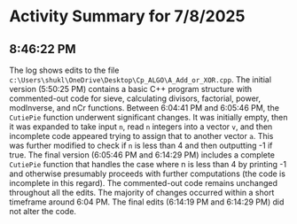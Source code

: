 # Activity Summary for 7/8/2025

## 8:46:22 PM
The log shows edits to the file `c:\Users\shukl\OneDrive\Desktop\Cp_ALGO\A_Add_or_XOR.cpp`.  The initial version (5:50:25 PM) contains a basic C++ program structure with commented-out code for sieve, calculating divisors, factorial, power, modInverse, and nCr functions.  Between 6:04:41 PM and 6:05:46 PM, the `CutiePie` function underwent significant changes.  It was initially empty, then it was expanded to take input `n`,  read `n` integers into a vector `v`, and then incomplete code appeared trying to assign that to another vector `a`. This was further modified to check if `n` is less than 4 and then outputting -1 if true. The final version (6:05:46 PM and 6:14:29 PM)  includes a complete `CutiePie` function that handles the case where n is less than 4 by printing -1 and otherwise presumably proceeds with further computations (the code is incomplete in this regard). The commented-out code remains unchanged throughout all the edits.  The majority of changes occurred within a short timeframe around 6:04 PM.  The final edits (6:14:19 PM and 6:14:29 PM) did not alter the code.
